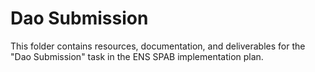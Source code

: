 # Dao Submission

This folder contains resources, documentation, and deliverables for the "Dao Submission" task in the ENS SPAB implementation plan.
